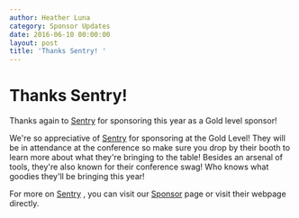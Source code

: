```yaml
---
author: Heather Luna
category: Sponsor Updates
date: 2016-06-10 00:00:00
layout: post
title: 'Thanks Sentry! '
---
```


# Thanks Sentry!

Thanks again to [Sentry](https://getsentry.com/welcome/) for sponsoring this
year as a Gold level sponsor!

We're so appreciative of [Sentry](https://getsentry.com/welcome/) for
sponsoring at the Gold Level! They will be in attendance at the conference so
make sure you drop by their booth to learn more about what they're bringing to
the table! Besides an arsenal of tools, they're also known for their
conference swag! Who knows what goodies they'll be bringing this year!

For more on [Sentry](https://getsentry.com/welcome/) , you can visit our
[Sponsor](https://2016.djangocon.us/sponsors/) page or visit their webpage
directly.